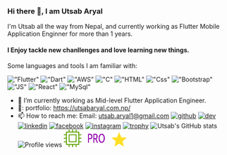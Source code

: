 ### Hi there :wave:, I am Utsab Aryal
I'm Utsab all the way from Nepal, and currently working as  Flutter Mobile  Application Enginner for more than 1 years.
#### I Enjoy tackle new chanllenges and love learning new things.
Some languages and tools I am familiar with:

!["Flutter"](https://img.shields.io/badge/Flutter-e89494?style=for-the-badge&logo=flutter&logoColor=blue)
!["Dart"](https://img.shields.io/badge/Dart-a4a9b2?style=for-the-badge&logo=dart&logoColor=blue)
!["AWS"](https://img.shields.io/badge/AWS-222f40?style=for-the-badge&logo=amazon-aws&logoColor=ec912d)
!["C"](https://img.shields.io/badge/C-00599C?style=for-the-badge&logo=c&logoColor=white)
!["HTML"](https://img.shields.io/badge/HTML5-E34F26?style=for-the-badge&logo=html5&logoColor=white)
!["Css"](https://img.shields.io/badge/CSS3-1572B6?style=for-the-badge&logo=css3&logoColor=white)
!["Bootstrap"](https://img.shields.io/badge/Bootstrap-563D7C?style=for-the-badge&logo=bootstrap&logoColor=white)
!["JS"](https://img.shields.io/badge/JavaScript-F7DF1E?style=for-the-badge&logo=javascript&logoColor=black)
!["React"](https://img.shields.io/badge/React-20232A?style=for-the-badge&logo=react&logoColor=61DAFB)
!["MySql"](https://img.shields.io/badge/MySQL-00000F?style=for-the-badge&logo=mysql&logoColor=white)
- :seedling: I’m currently working as Mid-level Flutter Application Engineer.
- 💁: portfolio: https://utsabaryal.com.np/
- :mailbox: How to reach me: Email: utsab.aryal1@gmail.com
[<img src='https://cdn.jsdelivr.net/npm/simple-icons@3.0.1/icons/github.svg' alt='github' height='40'>](https://github.com/utsab1)  [<img src='https://cdn.jsdelivr.net/npm/simple-icons@3.0.1/icons/dev-dot-to.svg' alt='dev' height='40'>](https://dev.to/utsab1)  [<img src='https://cdn.jsdelivr.net/npm/simple-icons@3.0.1/icons/linkedin.svg' alt='linkedin' height='40'>](www.linkedin.com/in/utsabaryal)  [<img src='https://cdn.jsdelivr.net/npm/simple-icons@3.0.1/icons/facebook.svg' alt='facebook' height='40'>](https://www.facebook.com/utsab9/)  [<img src='https://cdn.jsdelivr.net/npm/simple-icons@3.0.1/icons/instagram.svg' alt='instagram' height='40'>](https://www.instagram.com/utsab.aryal/)
[![trophy](https://github-profile-trophy.vercel.app/?username=utsab1)](https://github.com/ryo-ma/github-profile-trophy)
![Utsab's GitHub stats](https://github-readme-stats.vercel.app/api?username=utsab1&count_private=true) ![Profile views](https://gpvc.arturio.dev/utsab1)
<a href='https://docs.github.com/en/developers'><img src='https://raw.githubusercontent.com/acervenky/animated-github-badges/master/assets/devbadge.gif' width='40' height='40'></a> <a href='https://github.com/pricing'><img src='https://raw.githubusercontent.com/acervenky/animated-github-badges/master/assets/pro.gif' width='40' height='40'></a> <a href='https://stars.github.com/'><img src='https://raw.githubusercontent.com/acervenky/animated-github-badges/master/assets/starbadge.gif' width='35' height='35'></a>
